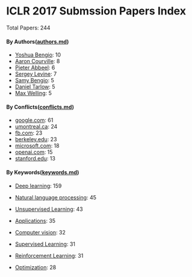 # ICLR 2017 Submssion Papers Index 

Total Papers: 244

#### By Authors([authors.md](authors.md))

* [Yoshua Bengio](authors.md#yoshua-bengio): 10
* [Aaron Courville](authors.md#aaron-courville): 8
* [Pieter Abbeel](authors.md#pieter-abbeel): 6
* [Sergey Levine](authors.md#sergey-levine): 7
* [Samy Bengio](authors.md#samy-bengio): 5
* [Daniel Tarlow](authors.md#daniel-tarlow): 5
* [Max Welling](authors.md#max-welling): 5

#### By Conflicts([conflicts.md](conflicts.md))

* [google.com](conflicts.md#googlecom): 61
* [umontreal.ca](conflicts.md#umontrealca): 24
* [fb.com](conflicts.md#fbcom): 23
* [berkeley.edu](conflicts.md#berkeleyedu): 23
* [microsoft.com](conflicts.md#microsoftcom): 18
* [openai.com](conflicts.md#openaicom): 15
* [stanford.edu](conflicts.md#stanfordedu): 13

#### By Keywords([keywords.md](keywords.md))

* [Deep learning](keywords.md#deep-learning): 159
* [Natural language processing](keywords.md#natural-language-processing): 45
* [Unsupervised Learning](keywords.md#unsupervised-learning): 43

* [Applications](keywords.md#applications): 35
* [Computer vision](keywords.md#computer-vision): 32
* [Supervised Learning](keywords.md#supervised-learning): 31
* [Reinforcement Learning](keywords.md#reinforcement-learning): 31
* [Optimization](keywords.md#optimization): 28
